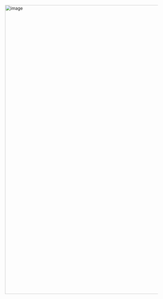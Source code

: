 <img width="1769" height="948" alt="image" src="https://github.com/user-attachments/assets/f3e8bb24-6413-40ac-a02c-8156d51b3238" />
